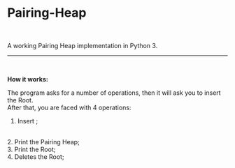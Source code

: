 # Pairing-Heap
<br>

A working Pairing Heap implementation in Python 3.

__________________________
<br>

<b>How it works:</b>

The program asks for a number of operations, then it will ask you to insert the Root.
<br>
After that, you are faced with 4 operations:
<br>


1. Insert ;
<br>
2. Print the Pairing Heap;
<br>
3. Print the Root;
<br>
4. Deletes the Root;
<br>

